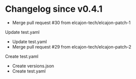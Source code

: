 # Changelog since v0.4.1
- Merge pull request #30 from elcajon-tech/elcajon-patch-1

Update test.yaml 
- Update test.yaml 
- Merge pull request #29 from elcajon-tech/elcajon-patch-2

Create test.yaml 
- Create versions.json 
- Create test.yaml 
